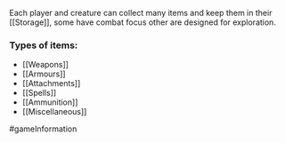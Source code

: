 Each player and creature can collect many items and keep them in their [[Storage]], some have combat focus other are designed for exploration.

### Types of items:
- [[Weapons]]
- [[Armours]]
- [[Attachments]]
- [[Spells]]
- [[Ammunition]]
- [[Miscellaneous]]

#gameInformation 